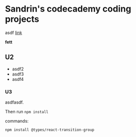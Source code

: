 # Sandrin's codecademy coding projects

asdf [link](https://github.com)

**fett**

## U2

- asdf2
- asdf3
- asdf4

### U3

asdfasdf.

Then run `npm install`

commands:

```
npm install @types/react-transition-group
```
